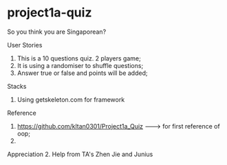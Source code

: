 # project1a-quiz

So you think you are Singaporean?

User Stories
1. This is a 10 questions quiz. 2 players game;
2. It is using a randomiser to shuffle questions;
3. Answer true or false and points will be added;

Stacks
1. Using getskeleton.com for framework

Reference
1. https://github.com/kltan0301/Project1a_Quiz  ---> for first reference of oop;
2.

Appreciation
2. Help from TA's Zhen Jie and Junius
